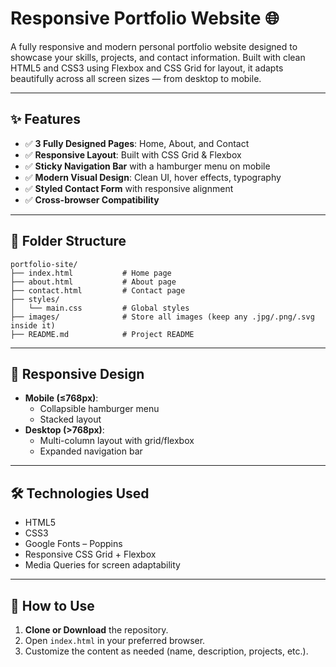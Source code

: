 # Responsive Portfolio Website 🌐

A fully responsive and modern personal portfolio website designed to showcase your skills, projects, and contact information. Built with clean HTML5 and CSS3 using Flexbox and CSS Grid for layout, it adapts beautifully across all screen sizes — from desktop to mobile.

---

## ✨ Features

- ✅ **3 Fully Designed Pages**: Home, About, and Contact
- ✅ **Responsive Layout**: Built with CSS Grid & Flexbox
- ✅ **Sticky Navigation Bar** with a hamburger menu on mobile
- ✅ **Modern Visual Design**: Clean UI, hover effects, typography
- ✅ **Styled Contact Form** with responsive alignment
- ✅ **Cross-browser Compatibility**

---

## 📁 Folder Structure
```
portfolio-site/
├── index.html           # Home page
├── about.html           # About page
├── contact.html         # Contact page
├── styles/
│   └── main.css         # Global styles
├── images/              # Store all images (keep any .jpg/.png/.svg inside it)
├── README.md            # Project README

```
---

## 📱 Responsive Design

- **Mobile (≤768px)**:
  - Collapsible hamburger menu
  - Stacked layout
- **Desktop (>768px)**:
  - Multi-column layout with grid/flexbox
  - Expanded navigation bar

---

## 🛠️ Technologies Used

- HTML5
- CSS3
- Google Fonts – Poppins
- Responsive CSS Grid + Flexbox
- Media Queries for screen adaptability

---

## 🚀 How to Use

1. **Clone or Download** the repository.
2. Open `index.html` in your preferred browser.
3. Customize the content as needed (name, description, projects, etc.).
